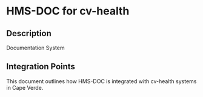 # HMS-DOC for cv-health

## Description

Documentation System

## Integration Points

This document outlines how HMS-DOC is integrated with cv-health systems in Cape Verde.
